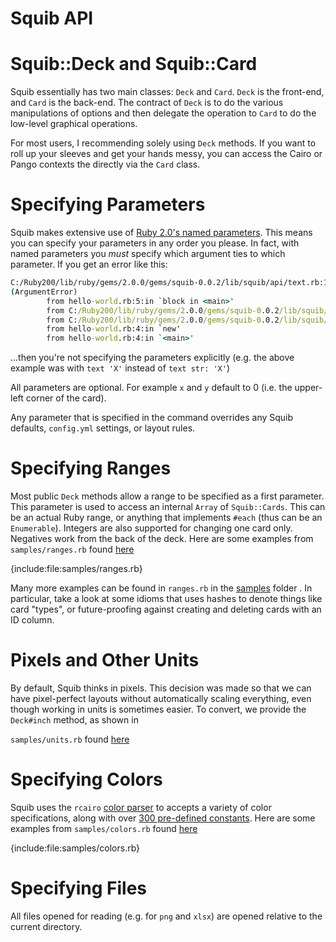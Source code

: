 # Squib API

# Squib::Deck and Squib::Card

Squib essentially has two main classes: `Deck` and `Card`. `Deck` is the front-end, and `Card` is the back-end. The contract of `Deck` is to do the various manipulations of options and then delegate the operation to `Card` to do the low-level graphical operations. 

For most users, I recommending solely using `Deck` methods. If you want to roll up your sleeves and get your hands messy, you can access the Cairo or Pango contexts the directly via the `Card` class. 

# Specifying Parameters

Squib makes extensive use of [Ruby 2.0's named parameters](http://www.ruby-doc.org/core-2.0.0/doc/syntax/calling_methods_rdoc.html#label-Keyword+Arguments). This means you can specify your parameters in any order you please. In fact, with named parameters you *must* specify which argument ties to which parameter. If you get an error like this:

```cmd
C:/Ruby200/lib/ruby/gems/2.0.0/gems/squib-0.0.2/lib/squib/api/text.rb:17:in `text': wrong number of arguments (1 for 0)
(ArgumentError)
        from hello-world.rb:5:in `block in <main>'
        from C:/Ruby200/lib/ruby/gems/2.0.0/gems/squib-0.0.2/lib/squib/deck.rb:21:in `instance_eval'
        from C:/Ruby200/lib/ruby/gems/2.0.0/gems/squib-0.0.2/lib/squib/deck.rb:21:in `initialize'
        from hello-world.rb:4:in `new'
        from hello-world.rb:4:in `<main>'
```
...then you're not specifying the parameters explicitly (e.g. the above example was with `text 'X'` instead of `text str: 'X'`)

All parameters are optional. For example `x` and `y` default to 0 (i.e. the upper-left corner of the card).

Any parameter that is specified in the command overrides any Squib defaults, `config.yml` settings, or layout rules. 

# Specifying Ranges

Most public `Deck` methods allow a range to be specified as a first parameter. This parameter is used to access an internal `Array` of `Squib::Cards`. This can be an actual Ruby range, or anything that implements `#each` (thus can be an `Enumerable`). Integers are also supported for changing one card only. Negatives work from the back of the deck. Here are some examples from `samples/ranges.rb` found [here](https://github.com/andymeneely/squib/tree/master/samples/ranges.rb)

{include:file:samples/ranges.rb}

Many more examples can be found in `ranges.rb` in the [samples](https://github.com/andymeneely/squib/tree/master/samples/) folder . In particular, take a look at some idioms that uses hashes to denote things like card "types", or future-proofing against creating and deleting cards with an ID column.

# Pixels and Other Units

By default, Squib thinks in pixels. This decision was made so that we can have pixel-perfect layouts without automatically scaling everything, even though working in units is sometimes easier. To convert, we provide the `Deck#inch` method, as shown in 

`samples/units.rb` found [here](https://github.com/andymeneely/squib/tree/master/samples/units.rb)

# Specifying Colors

Squib uses the `rcairo` [color parser](https://github.com/rcairo/rcairo/blob/master/lib/cairo/color.rb) to accepts a variety of color specifications, along with over [300 pre-defined constants](https://github.com/rcairo/rcairo/blob/master/lib/cairo/colors.rb). Here are some examples from `samples/colors.rb` found [here](https://github.com/andymeneely/squib/tree/master/samples/colors.rb)

{include:file:samples/colors.rb}

# Specifying Files

All files opened for reading (e.g. for `png` and `xlsx`) are opened relative to the current directory.


